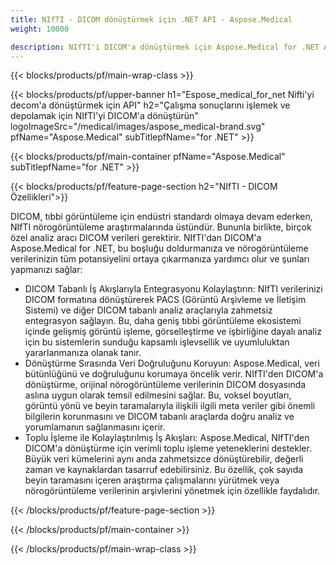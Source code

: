 ```yaml
---
title: NIfTI - DICOM dönüştürmek için .NET API - Aspose.Medical
weight: 10000

description: NIfTI'i DICOM'a dönüştürmek için Aspose.Medical for .NET API hakkında bilgi
---
```


{{< blocks/products/pf/main-wrap-class >}}

{{< blocks/products/pf/upper-banner h1="Espose_medical_for_net Nifti'yi decom'a dönüştürmek için API" h2="Çalışma sonuçlarını işlemek ve depolamak için NIfTI'yi DICOM'a dönüştürün" logoImageSrc="/medical/images/aspose_medical-brand.svg" pfName="Aspose.Medical" subTitlepfName="for .NET" >}}

{{< blocks/products/pf/main-container pfName="Aspose.Medical" subTitlepfName="for .NET" >}}

{{< blocks/products/pf/feature-page-section h2="NIfTI - DICOM Özellikleri">}}

<p>DICOM, tıbbi görüntüleme için endüstri standardı olmaya devam ederken, NIfTI nörogörüntüleme araştırmalarında üstündür. Bununla birlikte, birçok özel analiz aracı DICOM verileri gerektirir. NIfTI'dan DICOM'a Aspose.Medical for .NET, bu boşluğu doldurmanıza ve nörogörüntüleme verilerinizin tüm potansiyelini ortaya çıkarmanıza yardımcı olur ve şunları yapmanızı sağlar:</p>

<ul>
<li>DICOM Tabanlı İş Akışlarıyla Entegrasyonu Kolaylaştırın: NIfTI verilerinizi DICOM formatına dönüştürerek PACS (Görüntü Arşivleme ve İletişim Sistemi) ve diğer DICOM tabanlı analiz araçlarıyla zahmetsiz entegrasyon sağlayın. Bu, daha geniş tıbbi görüntüleme ekosistemi içinde gelişmiş görüntü işleme, görselleştirme ve işbirliğine dayalı analiz için bu sistemlerin sunduğu kapsamlı işlevsellik ve uyumluluktan yararlanmanıza olanak tanır.</li>
<li>Dönüştürme Sırasında Veri Doğruluğunu Koruyun: Aspose.Medical, veri bütünlüğünü ve doğruluğunu korumaya öncelik verir. NIfTI'den DICOM'a dönüştürme, orijinal nörogörüntüleme verilerinin DICOM dosyasında aslına uygun olarak temsil edilmesini sağlar. Bu, voksel boyutları, görüntü yönü ve beyin taramalarıyla ilişkili ilgili meta veriler gibi önemli bilgilerin korunmasını ve DICOM tabanlı araçlarda doğru analiz ve yorumlamanın sağlanmasını içerir.</li>
<li>Toplu İşleme ile Kolaylaştırılmış İş Akışları: Aspose.Medical, NIfTI'den DICOM'a dönüştürme için verimli toplu işleme yeteneklerini destekler. Büyük veri kümelerini aynı anda zahmetsizce dönüştürebilir, değerli zaman ve kaynaklardan tasarruf edebilirsiniz. Bu özellik, çok sayıda beyin taramasını içeren araştırma çalışmalarını yürütmek veya nörogörüntüleme verilerinin arşivlerini yönetmek için özellikle faydalıdır.</li>
</ul>

{{< /blocks/products/pf/feature-page-section >}}

{{< /blocks/products/pf/main-container >}}

{{< /blocks/products/pf/main-wrap-class >}}